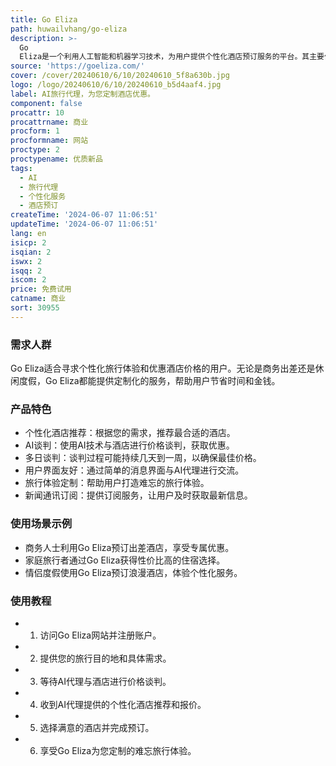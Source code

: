 ```yaml
---
title: Go Eliza
path: huwailvhang/go-eliza
description: >-
  Go
  Eliza是一个利用人工智能和机器学习技术，为用户提供个性化酒店预订服务的平台。其主要优势在于能够直接与酒店进行谈判，以获取最佳的个性化优惠价格。谈判过程通常需要几天到一周时间。
source: 'https://goeliza.com/'
cover: /cover/20240610/6/10/20240610_5f8a630b.jpg
logo: /logo/20240610/6/10/20240610_b5d4aaf4.jpg
label: AI旅行代理，为您定制酒店优惠。
component: false
procattr: 10
procattrname: 商业
procform: 1
procformname: 网站
proctype: 2
proctypename: 优质新品
tags:
  - AI
  - 旅行代理
  - 个性化服务
  - 酒店预订
createTime: '2024-06-07 11:06:51'
updateTime: '2024-06-07 11:06:51'
lang: en
isicp: 2
isqian: 2
iswx: 2
isqq: 2
iscom: 2
price: 免费试用
catname: 商业
sort: 30955
---
```




### 需求人群
Go Eliza适合寻求个性化旅行体验和优惠酒店价格的用户。无论是商务出差还是休闲度假，Go Eliza都能提供定制化的服务，帮助用户节省时间和金钱。

### 产品特色
* 个性化酒店推荐：根据您的需求，推荐最合适的酒店。
* AI谈判：使用AI技术与酒店进行价格谈判，获取优惠。
* 多日谈判：谈判过程可能持续几天到一周，以确保最佳价格。
* 用户界面友好：通过简单的消息界面与AI代理进行交流。
* 旅行体验定制：帮助用户打造难忘的旅行体验。
* 新闻通讯订阅：提供订阅服务，让用户及时获取最新信息。

### 使用场景示例
* 商务人士利用Go Eliza预订出差酒店，享受专属优惠。
* 家庭旅行者通过Go Eliza获得性价比高的住宿选择。
* 情侣度假使用Go Eliza预订浪漫酒店，体验个性化服务。

### 使用教程
* 1. 访问Go Eliza网站并注册账户。
* 2. 提供您的旅行目的地和具体需求。
* 3. 等待AI代理与酒店进行价格谈判。
* 4. 收到AI代理提供的个性化酒店推荐和报价。
* 5. 选择满意的酒店并完成预订。
* 6. 享受Go Eliza为您定制的难忘旅行体验。

  
